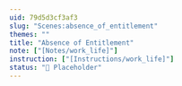 ```yaml
---
uid: 79d5d3cf3af3
slug: "Scenes:absence_of_entitlement"
themes: ""
title: "Absence of Entitlement"
note: ["[Notes/work_life]"]
instruction: ["[Instructions/work_life]"]
status: "🔳 Placeholder"
---
```

